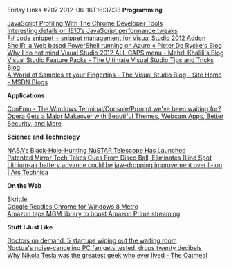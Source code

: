 Friday Links #207
2012-06-16T16:37:33
**Programming**

[JavaScript Profiling With The Chrome Developer Tools](http://coding.smashingmagazine.com/2012/06/12/javascript-profiling-chrome-developer-tools/)   
[Interesting details on IE10′s JavaScript performance tweaks](http://encosia.com/interesting-details-on-ie10s-javascript-performance-tweaks/)   
[F# code snippet + snippet management for Visual Studio 2012 Addon](http://apollo13cn.blogspot.com/2012/06/f-code-snippet-visual-studio-2012-addon.html)   
[ShellR: a Web based PowerShell running on Azure « Pieter De Rycke's Blog](http://pieterderycke.wordpress.com/2012/06/08/shellr-a-web-based-powershell-running-on-azure/)   
[Why I do not mind Visual Studio 2012 ALL CAPS menu - Mehdi Khalili's Blog](http://www.mehdi-khalili.com/why-i-do-not-mind-visual-studio-all-caps-menus)   
[Visual Studio Feature Packs - The Ultimate Visual Studio Tips and Tricks Blog](http://blogs.msdn.com/b/zainnab/archive/2012/06/12/visual-studio-feature-packs.aspx)   
[A World of Samples at your Fingertips - The Visual Studio Blog - Site Home - MSDN Blogs](http://blogs.msdn.com/b/visualstudio/archive/2012/06/11/world-of-samples-at-your-fingertips.aspx)

**Applications**

[ConEmu - The Windows Terminal/Console/Prompt we've been waiting for?](http://www.hanselman.com/blog/ConEmuTheWindowsTerminalConsolePromptWeveBeenWaitingFor.aspx)   
[Opera Gets a Major Makeover with Beautiful Themes, Webcam Apps, Better Security, and More](http://lifehacker.com/5918412/opera-gets-a-major-makeover-with-beautiful-themes-webcam-apps-better-security-and-more)

**Science and Technology**

[NASA's Black-Hole-Hunting NuSTAR Telescope Has Launched](http://www.popsci.com/science/article/2012-06/nasas-black-hole-hunting-nustar-rocket-has-launched)[   
Patented Mirror Tech Takes Cues From Disco Ball, Eliminates Blind Spot](http://www.wired.com/autopia/2012/06/mirror-tech-blind-spot/)   
[Lithium-air battery advance could be jaw-dropping improvement over li-ion | Ars Technica](http://arstechnica.com/science/2012/06/lithium-air-battery-advance-could-be-jaw-dropping-improvement-over-li-ion/)

**On the Web**

[Skrittle](http://skrittle.com/)   
[Google Readies Chrome for Windows 8 Metro](http://www.webmonkey.com/2012/06/google-readies-chrome-for-windows-8-metro/)   
[Amazon taps MGM library to boost Amazon Prime streaming](http://news.consumerreports.org/electronics/2012/06/amazon-taps-mgm-library-to-boost-amazon-prime-streaming.html?EXTKEY=I72RSE0)

**Stuff I Just Like**

[Doctors on demand: 5 startups wiping out the waiting room](http://gigaom.com/2012/06/10/doctors-on-demand-5-startups-wiping-out-the-waiting-room/)   
[Noctua's noise-canceling PC fan gets tested, drops twenty decibels](http://www.engadget.com/2012/06/11/noctuas-noise-canceling-pc-fan-gets-tested-drops-twenty-decib/)   
[Why Nikola Tesla was the greatest geek who ever lived - The Oatmeal](http://theoatmeal.com/comics/tesla)
